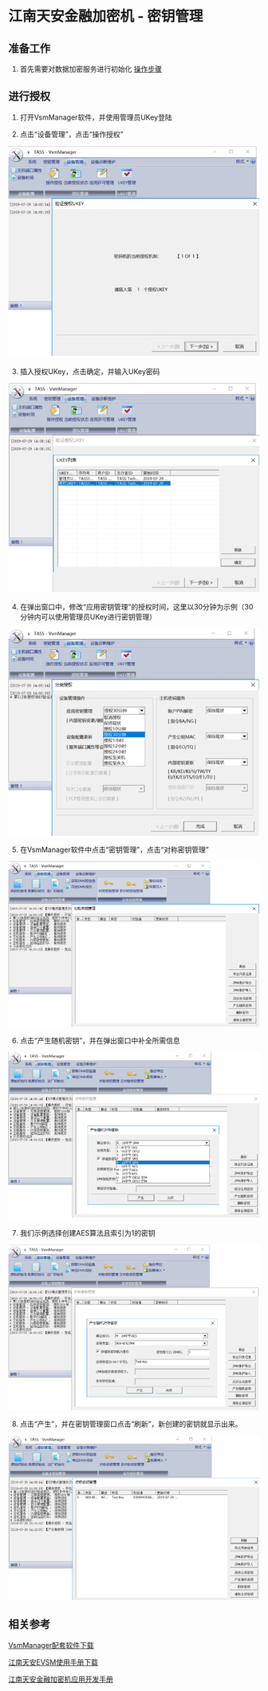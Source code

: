 # 江南天安金融加密机 - 密钥管理
 
## 准备工作

1. 首先需要对数据加密服务进行初始化 [操作步骤](Tass-Instance.md)

## 进行授权

1. 打开VsmManager软件，并使用管理员UKey登陆

2. 点击“设备管理”，点击“操作授权”

![授权01](/image/JDCloudHSM/Tass/授权01.png)

3. 插入授权UKey，点击确定，并输入UKey密码

![授权02](/image/JDCloudHSM/Tass/授权02.png)

4. 在弹出窗口中，修改“应用密钥管理”的授权时间，这里以30分钟为示例（30分钟内可以使用管理员UKey进行密钥管理）

![授权04](/image/JDCloudHSM/Tass/授权04.png)

5. 在VsmManager软件中点击“密钥管理”，点击“对称密钥管理”

![密钥管理01](/image/JDCloudHSM/Tass/密钥管理01.png)

6. 点击“产生随机密钥”，并在弹出窗口中补全所需信息

![密钥管理02](/image/JDCloudHSM/Tass/密钥管理02.png)

7. 我们示例选择创建AES算法且索引为1的密钥

![密钥管理03](/image/JDCloudHSM/Tass/密钥管理03.png)

8. 点击“产生”，并在密钥管理窗口点击“刷新”，新创建的密钥就显示出来。

![密钥管理04](/image/JDCloudHSM/Tass/密钥管理04.png)



## 相关参考

[VsmManager配套软件下载](https://docs-downloads.s3.cn-north-1.jdcloud-oss.com/CloudHSM/VsmManager_1.2.2.15.rar)

[江南天安EVSM使用手册下载](https://docs-downloads.s3.cn-north-1.jdcloud-oss.com/CloudHSM/%E4%BA%91%E5%8A%A0%E5%AF%86%E6%9C%8D%E5%8A%A1-EVSM%E7%AE%A1%E7%90%86%E5%B7%A5%E5%85%B7%E7%94%A8%E6%88%B7%E4%BD%BF%E7%94%A8%E6%89%8B%E5%86%8CV1.3.pdf)

[江南天安金融加密机应用开发手册](https://docs-downloads.s3.cn-north-1.jdcloud-oss.com/CloudHSM/%E6%B1%9F%E5%8D%97%E5%A4%A9%E5%AE%89%E9%87%91%E8%9E%8D%E6%95%B0%E6%8D%AE%E5%AF%86%E7%A0%81%E6%9C%BA%E5%BA%94%E7%94%A8%E5%BC%80%E5%8F%91%E6%89%8B%E5%86%8C_V1.48.pdf)

